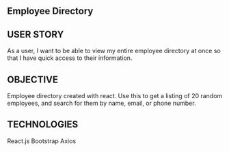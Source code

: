 ## Employee Directory

## USER STORY 
As a user, I want to be able to view my entire employee directory at once so that I have
quick access to their information.

## OBJECTIVE
Employee directory created with react. Use this to get a listing of 20 random 
employees, and search for them by name, email, or phone number.

## TECHNOLOGIES 
React.js
Bootstrap
Axios


